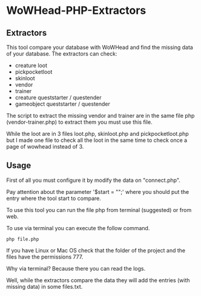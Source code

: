 # WoWHead-PHP-Extractors

## Extractors

This tool compare your database with WoWHead and find the missing data of your database.
The extractors can check:

- creature loot
- pickpocketloot
- skinloot
- vendor
- trainer
- creature queststarter / questender
- gameobject queststarter / questender

The script to extract the missing vendor and trainer are in the same file php (vendor-trainer.php) to extract them you must use this file.

While the loot are in 3 files loot.php, skinloot.php and pickpocketloot.php but I made one file to check all the loot in the same time to check once a page of wowhead instead of 3.

## Usage

First of all you must configure it by modify the data on "connect.php".

Pay attention about the parameter '$start = "";' where you should put the entry where the tool start to compare.

To use this tool you can run the file php from terminal (suggested) or from web.

To use via terminal you can execute the follow command.

```
php file.php
```

If you have Linux or Mac OS check that the folder of the project and the files have the permissions 777.


Why via terminal? Because there you can read the logs.

Well, while the extractors compare the data they will add the entries (with missing data) in some files.txt.
